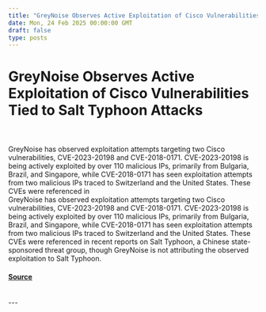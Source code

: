 ```yaml
---
title: "GreyNoise Observes Active Exploitation of Cisco Vulnerabilities Tied to Salt Typhoon Attacks"
date: Mon, 24 Feb 2025 00:00:00 GMT
draft: false
type: posts
---
```

# GreyNoise Observes Active Exploitation of Cisco Vulnerabilities Tied to Salt Typhoon Attacks

<br/>

<br/>
GreyNoise has observed exploitation attempts targeting two Cisco vulnerabilities, CVE-2023-20198 and CVE-2018-0171. CVE-2023-20198 is being actively exploited by over 110 malicious IPs, primarily from Bulgaria, Brazil, and Singapore, while CVE-2018-0171 has seen exploitation attempts from two malicious IPs traced to Switzerland and the United States. These CVEs were referenced in
<br/>
GreyNoise has observed exploitation attempts targeting two Cisco vulnerabilities, CVE-2023-20198 and CVE-2018-0171. CVE-2023-20198 is being actively exploited by over 110 malicious IPs, primarily from Bulgaria, Brazil, and Singapore, while CVE-2018-0171 has seen exploitation attempts from two malicious IPs traced to Switzerland and the United States. These CVEs were referenced in recent reports on Salt Typhoon, a Chinese state-sponsored threat group, though GreyNoise is not attributing the observed exploitation to Salt Typhoon.

#### [Source](https://www.greynoise.io/blog/greynoise-observes-active-exploitation-of-cisco-vulnerabilities-tied-to-salt-typhoon-attacks)

<br/>
---
